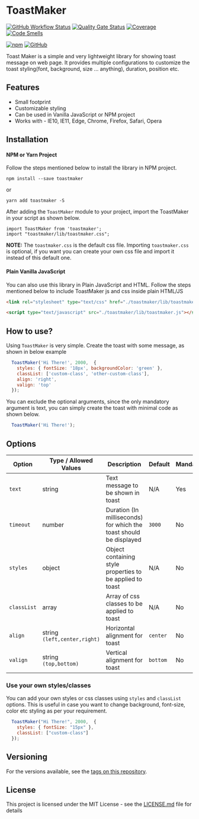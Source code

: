 # ToastMaker

[![GitHub Workflow Status](https://img.shields.io/github/workflow/status/vivekweb2013/toastmaker/npm-build?color=forestgreen)](https://github.com/vivekweb2013/toastmaker/actions?query=workflow%3Anpm-build)
[![Quality Gate Status](https://sonarcloud.io/api/project_badges/measure?project=vivekweb2013_toastmaker&metric=alert_status)](https://sonarcloud.io/dashboard?id=vivekweb2013_toastmaker)
[![Coverage](https://sonarcloud.io/api/project_badges/measure?project=vivekweb2013_toastmaker&metric=coverage)](https://sonarcloud.io/dashboard?id=vivekweb2013_toastmaker)
[![Code Smells](https://sonarcloud.io/api/project_badges/measure?project=vivekweb2013_toastmaker&metric=code_smells)](https://sonarcloud.io/dashboard?id=vivekweb2013_toastmaker)

[![npm](https://img.shields.io/npm/v/toastmaker)](https://www.npmjs.com/package/toastmaker)
[![GitHub](https://img.shields.io/github/license/vivekweb2013/toastmaker?color=blue)](LICENSE)

Toast Maker is a simple and very lightweight library for showing toast message on web page. It provides multiple configurations to customize the toast styling(font, background, size ... anything), duration, position etc.


## Features

* Small footprint
* Customizable styling
* Can be used in Vanilla JavaScript or NPM project
* Works with - IE10, IE11, Edge, Chrome, Firefox, Safari, Opera

## Installation

#### NPM or Yarn Project
Follow the steps mentioned below to install the library in NPM project.

```
npm install --save toastmaker
```

or

```
yarn add toastmaker -S
```

After adding the `ToastMaker` module to your project, import the ToastMaker in your script as shown below.
```
import ToastMaker from 'toastmaker';
import "toastmaker/lib/toastmaker.css";
```

**NOTE:** The `toastmaker.css` is the default css file. Importing `toastmaker.css` is optional, if you want you can create your own css file and import it instead of this default one.

#### Plain Vanilla JavaScript
You can also use this library in Plain JavaScript and HTML. Follow the steps mentioned below to include ToastMaker js and css inside plain HTML/JS
```html
<link rel="stylesheet" type="text/css" href="./toastmaker/lib/toastmaker.css">

<script type="text/javascript" src="./toastmaker/lib/toastmaker.js"></script>
```

## How to use?
Using `ToastMaker` is very simple. Create the toast with some message, as shown in below example

```javascript
  ToastMaker('Hi There!', 2000,  {
    styles: { fontSize: '18px', backgroundColor: 'green' },
    classList: ['custom-class', 'other-custom-class'],
    align: 'right',
    valign: 'top'
  });
```

You can exclude the optional arguments, since the only mandatory argument is text, you can simply create the toast with minimal code as shown below.

```javascript
  ToastMaker('Hi There!');
```

## Options

| Option | Type / Allowed Values | Description | Default | Mandatory?
|-----------------|-----------------|------------------|-----------------|-----------------|
| `text` | string | Text message to be shown in toast | N/A | Yes |
| `timeout` | number | Duration (In milliseconds) for which the toast should be displayed | `3000` | No |
| `styles` | object | Object containing style properties to be applied to toast | N/A | No |
| `classList` | array | Array of css classes to be applied to toast | N/A | No |
| `align` | string <BR />`(left,center,right)` | Horizontal alignment for toast | `center` | No |
| `valign` | string <BR />`(top,bottom)` | Vertical alignment for toast | `bottom` | No |


### Use your own styles/classes

You can add your own styles or css classes using `styles` and `classList` options. This is useful in case you want to change background, font-size, color etc styling as per your requirement.

```javascript
  ToastMaker("Hi There!", 2000,  {
    styles: { fontSize: "15px" },
    classList: ["custom-class"]
  });
```

## Versioning

For the versions available, see the [tags on this repository](https://github.com/vivekweb2013/toastmaker/tags). 

## License

This project is licensed under the MIT License - see the [LICENSE.md](LICENSE.md) file for details
